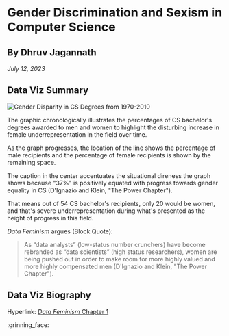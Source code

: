 # Gender Discrimination and Sexism in Computer Science
## By Dhruv Jagannath ##
*July 12, 2023*
## Data Viz Summary ##
![Gender Disparity in CS Degrees from 1970-2010](/assignment-01-dhruvj20/CSDegreesByGender.jpg)

The graphic chronologically illustrates the percentages of CS bachelor's degrees awarded to men and women to highlight the disturbing increase in female underrepresentation in the field over time. 

As the graph progresses, the location of the line shows the percentage of male recipients and the percentage of female recipients is shown by the remaining space. 

The caption in the center accentuates the situational direness the graph shows because "37%" is positively equated with progress towards gender equality in CS (D'Ignazio and Klein, "The Power Chapter"). 

That means out of 54 CS bachelor's recipients, only 20 would be women, and that's severe underrepresentation during what's presented as the height of progress in this field.

*Data Feminism* argues (Block Quote):
> As “data analysts” (low-status number crunchers) have 
> become rebranded as “data scientists” (high status researchers), women are being pushed out in order to make 
> room for more highly valued and more highly compensated men (D'Ignazio and Klein, "The Power Chapter").
## Data Viz Biography ##

Hyperlink: [*Data Feminism* Chapter 1](https://data-feminism.mitpress.mit.edu/pub/vi8obxh7/release/4)

:grinning_face:


